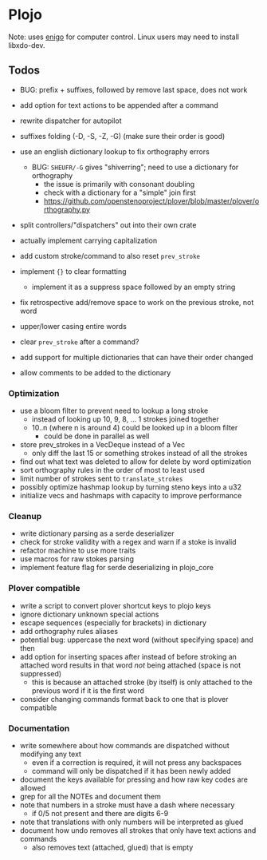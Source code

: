 # Plojo

Note: uses [enigo](https://crates.io/crates/enigo) for computer control. Linux
users may need to install libxdo-dev.

## Todos

- BUG: prefix + suffixes, followed by remove last space, does not work
- add option for text actions to be appended after a command
- rewrite dispatcher for autopilot
- suffixes folding (-D, -S, -Z, -G) (make sure their order is good)
- use an english dictionary lookup to fix orthography errors
  - BUG: `SHEUFR/-G` gives "shiverring"; need to use a dictionary for orthography
    - the issue is primarily with consonant doubling
    - check with a dictionary for a "simple" join first
    - https://github.com/openstenoproject/plover/blob/master/plover/orthography.py
- split controllers/"dispatchers" out into their own crate

- actually implement carrying capitalization
- add custom stroke/command to also reset `prev_stroke`
- implement `{}` to clear formatting
  - implement it as a suppress space followed by an empty string
- fix retrospective add/remove space to work on the previous stroke, not word
- upper/lower casing entire words
- clear `prev_stroke` after a command?
- add support for multiple dictionaries that can have their order changed
- allow comments to be added to the dictionary

### Optimization
- use a bloom filter to prevent need to lookup a long stroke
  - instead of looking up 10, 9, 8, ... 1 strokes joined together
  - 10..n (where n is around 4) could be looked up in a bloom filter
    - could be done in parallel as well
- store prev_strokes in a VecDeque instead of a Vec
  - only diff the last 15 or something strokes instead of all the strokes
- find out what text was deleted to allow for delete by word optimization
- sort orthography rules in the order of most to least used
- limit number of strokes sent to `translate_strokes`
- possibly optimize hashmap lookup by turning steno keys into a u32
- initialize vecs and hashmaps with capacity to improve performance

### Cleanup
- write dictionary parsing as a serde deserializer
- check for stroke validity with a regex and warn if a stoke is invalid
- refactor machine to use more traits
- use macros for raw stokes parsing
- implement feature flag for serde deserializing in plojo_core

### Plover compatible
- write a script to convert plover shortcut keys to plojo keys
- ignore dictionary unknown special actions
- escape sequences (especially for brackets) in dictionary
- add orthography rules aliases
- potential bug: uppercase the next word (without specifying space) and then
- add option for inserting spaces after instead of before
  stroking an attached word results in that word *not* being attached (space is
  not suppressed)
  - this is because an attached stroke (by itself) is only attached to the
    previous word if it is the first word
- consider changing commands format back to one that is plover compatible

### Documentation
- write somewhere about how commands are dispatched without modifying any text
  - even if a correction is required, it will not press any backspaces
  - command will only be dispatched if it has been newly added
- document the keys available for pressing and how raw key codes are allowed
- grep for all the NOTEs and document them
- note that numbers in a stroke must have a dash where necessary
  - if 0/5 not present and there are digits 6-9
- note that translations with only numbers will be interpreted as glued
- document how undo removes all strokes that only have text actions and commands
  - also removes text (attached, glued) that is empty

